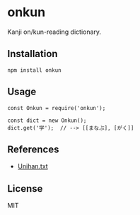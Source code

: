 # onkun
Kanji on/kun-reading dictionary.

## Installation
```
npm install onkun
```

## Usage
```
const Onkun = require('onkun');

const dict = new Onkun();
dict.get('学');  // --> [[まなぶ], [がく]]
```

## References
- [Unihan.txt](https://masao.jpn.org/etc/unihan-onkun.html)

## License
MIT


